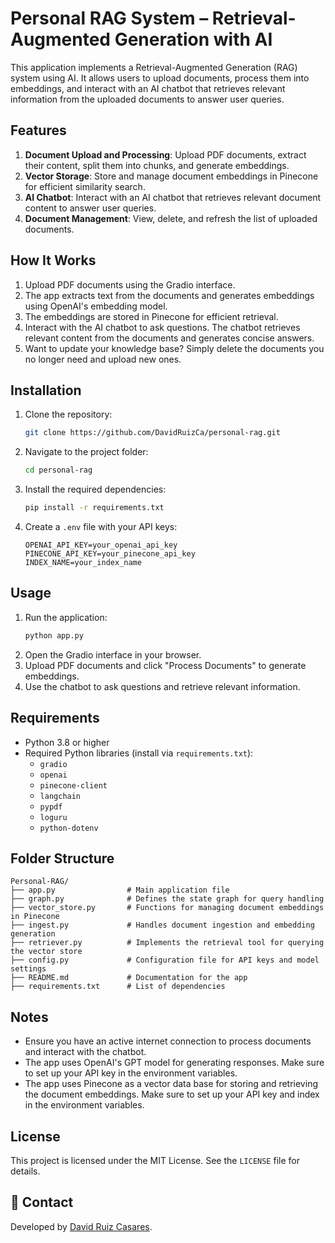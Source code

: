 # Personal RAG System – Retrieval-Augmented Generation with AI

This application implements a Retrieval-Augmented Generation (RAG) system using AI. It allows users to upload documents, process them into embeddings, and interact with an AI chatbot that retrieves relevant information from the uploaded documents to answer user queries.

## Features

1. **Document Upload and Processing**: Upload PDF documents, extract their content, split them into chunks, and generate embeddings.
2. **Vector Storage**: Store and manage document embeddings in Pinecone for efficient similarity search.
3. **AI Chatbot**: Interact with an AI chatbot that retrieves relevant document content to answer user queries.
4. **Document Management**: View, delete, and refresh the list of uploaded documents.

## How It Works

1. Upload PDF documents using the Gradio interface.
2. The app extracts text from the documents and generates embeddings using OpenAI's embedding model.
3. The embeddings are stored in Pinecone for efficient retrieval.
4. Interact with the AI chatbot to ask questions. The chatbot retrieves relevant content from the documents and generates concise answers.
5. Want to update your knowledge base? Simply delete the documents you no longer need and upload new ones.

## Installation

1. Clone the repository:
   ```bash
   git clone https://github.com/DavidRuizCa/personal-rag.git
   ```
2. Navigate to the project folder:
   ```bash
   cd personal-rag
   ```
3. Install the required dependencies:
   ```bash
   pip install -r requirements.txt
   ```
4. Create a `.env` file with your API keys:
   ```env
   OPENAI_API_KEY=your_openai_api_key
   PINECONE_API_KEY=your_pinecone_api_key
   INDEX_NAME=your_index_name
   ```


## Usage

1. Run the application:
   ```bash
   python app.py
   ```
2. Open the Gradio interface in your browser.
3. Upload PDF documents and click "Process Documents" to generate embeddings.
4. Use the chatbot to ask questions and retrieve relevant information.

## Requirements

- Python 3.8 or higher
- Required Python libraries (install via `requirements.txt`):
  - `gradio`
  - `openai`
  - `pinecone-client`
  - `langchain`
  - `pypdf`
  - `loguru`
  - `python-dotenv`

## Folder Structure

```
Personal-RAG/
├── app.py                # Main application file
├── graph.py              # Defines the state graph for query handling
├── vector_store.py       # Functions for managing document embeddings in Pinecone
├── ingest.py             # Handles document ingestion and embedding generation
├── retriever.py          # Implements the retrieval tool for querying the vector store
├── config.py             # Configuration file for API keys and model settings
├── README.md             # Documentation for the app
├── requirements.txt      # List of dependencies
```

## Notes

- Ensure you have an active internet connection to process documents and interact with the chatbot.
- The app uses OpenAI's GPT model for generating responses. Make sure to set up your API key in the environment variables.
- The app uses Pinecone as a vector data base for storing and retrieving the document embeddings. Make sure to set up your API key and index in the environment variables.

## License

This project is licensed under the MIT License. See the `LICENSE` file for details.

## 👤 Contact

Developed by [David Ruiz Casares](https://www.linkedin.com/in/david-ruiz-casares/).